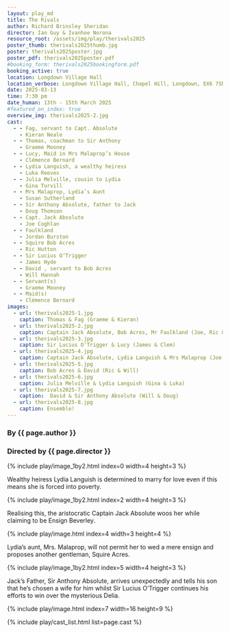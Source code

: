 ```yaml
---
layout: play_md
title: The Rivals
author: Richard Brinsley Sheridan
director: Ian Guy & Ivanhoe Norona
resource_root: /assets/img/play/therivals2025
poster_thumb: therivals2025thumb.jpg
poster: therivals2025poster.jpg
poster_pdf: therivals2025poster.pdf
#booking_form: therivals2025bookingform.pdf
booking_active: true
location: Longdown Village Hall
location_verbose: Longdown Village Hall, Chapel Hill, Longdown, EX6 7SN
date: 2025-03-13
time: 7:30 pm
date_human: 13th - 15th March 2025
#featured_on_index: true
overview_img: therivals2025-2.jpg
cast:
  - - Fag, servant to Capt. Absolute
    - Kieran Neale
  - - Thomas, coachman to Sir Anthony
    - Graeme Mooney
  - - Lucy, Maid in Mrs Malaprop’s House
    - Clémence Bernard
  - - Lydia Languish, a wealthy heiress
    - Luka Reeves
  - - Julia Melville, cousin to Lydia
    - Gina Turvill
  - - Mrs Malaprop, Lydia’s Aunt
    - Susan Sutherland
  - - Sir Anthony Absolute, father to Jack
    - Doug Thomson
  - - Capt. Jack Absolute
    - Joe Coghlan
  - - Faulkland
    - Jordan Burston
  - - Squire Bob Acres
    - Ric Hutton
  - - Sir Lucius O’Trigger
    - James Hyde
  - - David , servant to Bob Acres
    - Will Hannah
  - - Servant(s)
    - Graeme Mooney
  - - Maid(s)
    - Clémence Bernard
images:
  - url: therivals2025-1.jpg
    caption: Thomas & Fag (Graeme & Kieran)
  - url: therivals2025-2.jpg
    caption: Captain Jack Absolute, Bob Acres, Mr Faulkland (Joe, Ric & Jordan)
  - url: therivals2025-3.jpg
    caption: Sir Lucius O'Trigger & Lucy (James & Clem)
  - url: therivals2025-4.jpg
    caption: Captain Jack Absolute, Lydia Languish & Mrs Malaprop (Joe, Luka & Susan)
  - url: therivals2025-5.jpg
    caption: Bob Acres & David (Ric & Will)
  - url: therivals2025-6.jpg
    caption: Julia Melville & Lydia Languish (Gina & Luka)
  - url: therivals2025-7.jpg
    caption:  David & Sir Anthony Absolute (Will & Doug)
  - url: therivals2025-8.jpg
    caption: Ensemble!
---
```


### By {{ page.author }}
### Directed by {{ page.director }}

{% include play/image_1by2.html index=0 width=4 height=3 %}

Wealthy heiress Lydia Languish is determined to marry for love even if this
means she is forced into poverty.

{% include play/image_1by2.html index=2 width=4 height=3 %}

Realising this, the aristocratic Captain Jack Absolute woos her while claiming
to be Ensign Beverley.

{% include play/image.html index=4 width=3 height=4 %}

Lydia’s aunt, Mrs. Malaprop, will not permit her to wed a mere ensign and
proposes another gentleman, Squire Acres.

{% include play/image_1by2.html index=5 width=4 height=3 %}

Jack’s Father, Sir Anthony Absolute, arrives unexpectedly and tells his son that
he’s chosen a wife for him whilst Sir Lucius O’Trigger continues his efforts to
win over the mysterious Delia.

{% include play/image.html index=7 width=16 height=9 %}

{% include play/cast_list.html list=page.cast %}
